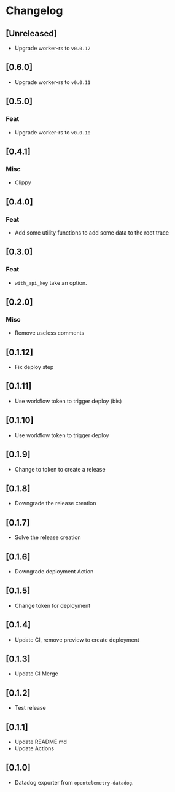 # Changelog

## [Unreleased]


-   Upgrade worker-rs to `v0.0.12`

## [0.6.0]

-   Upgrade worker-rs to `v0.0.11`

## [0.5.0]

### Feat

-   Upgrade worker-rs to `v0.0.10`

## [0.4.1]

### Misc

-   Clippy

## [0.4.0]

### Feat

-   Add some utility functions to add some data to the root trace

## [0.3.0]

### Feat

-   `with_api_key` take an option.

## [0.2.0]

### Misc

-   Remove useless comments

## [0.1.12]

-   Fix deploy step

## [0.1.11]

-   Use workflow token to trigger deploy (bis)

## [0.1.10]

-   Use workflow token to trigger deploy

## [0.1.9]

-   Change to token to create a release

## [0.1.8]

-   Downgrade the release creation

## [0.1.7]

-   Solve the release creation

## [0.1.6]

-   Downgrade deployment Action

## [0.1.5]

-   Change token for deployment

## [0.1.4]

-   Update CI, remove preview to create deployment

## [0.1.3]

-   Update CI Merge

## [0.1.2]

-   Test release

## [0.1.1]

-   Update README.md
-   Update Actions

## [0.1.0]

-   Datadog exporter from `opentelemetry-datadog`.
